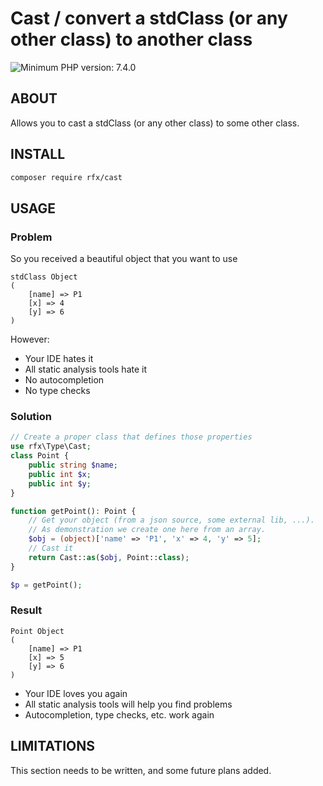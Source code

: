 # Cast / convert a stdClass (or any other class) to another class
![Minimum PHP version: 7.4.0](https://img.shields.io/badge/php-7.4.0%2B-blue.svg)

## ABOUT
Allows you to cast a stdClass (or any other class) to some other class.

## INSTALL
```bash
composer require rfx/cast
```

## USAGE

### Problem
So you received a beautiful object that you want to use
```
stdClass Object
(
    [name] => P1
    [x] => 4
    [y] => 6
)
```
However:
 - Your IDE hates it
 - All static analysis tools hate it
 - No autocompletion
 - No type checks

### Solution
```php
// Create a proper class that defines those properties
use rfx\Type\Cast;
class Point {
    public string $name;
    public int $x;
    public int $y;
}

function getPoint(): Point {
    // Get your object (from a json source, some external lib, ...).
    // As demonstration we create one here from an array.
    $obj = (object)['name' => 'P1', 'x' => 4, 'y' => 5];
    // Cast it
    return Cast::as($obj, Point::class);
}

$p = getPoint();
```

### Result
```
Point Object
(
    [name] => P1
    [x] => 5
    [y] => 6
)
```
 - Your IDE loves you again
 - All static analysis tools will help you find problems
 - Autocompletion, type checks, etc. work again

## LIMITATIONS
This section needs to be written, and some future plans added.
